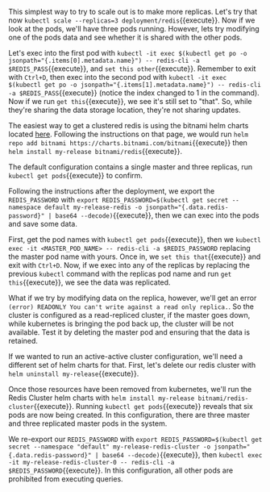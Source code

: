 This simplest way to try to scale out is to make more replicas.  Let's try that now `kubectl scale --replicas=3 deployment/redis`{{execute}}.  Now if we look at the pods, we'll have three pods running.  However, lets try modifying one of the pods data and see whether it is shared with the other pods.

Let's exec into the first pod with `kubectl -it exec $(kubectl get po -o jsonpath="{.items[0].metadata.name}") -- redis-cli -a $REDIS_PASS`{{execute}}, and `set this other`{{execute}}.  Remember to exit with `Ctrl+D`, then exec into the second pod with `kubectl -it exec $(kubectl get po -o jsonpath="{.items[1].metadata.name}") -- redis-cli -a $REDIS_PASS`{{execute}} (notice the index changed to 1 in the command).  Now if we run `get this`{{execute}}, we see it's still set to "that".  So, while they're sharing the data storage location, they're not sharing updates.

The easiest way to get a clustered redis is using the bitnami helm charts located [here](https://github.com/bitnami/charts/tree/master/bitnami/redis).  Following the instructions on that page, we would run `helm repo add bitnami https://charts.bitnami.com/bitnami`{{execute}} then `helm install my-release bitnami/redis`{{execute}}.

The default configuration contains a single master and three replicas, run `kubectl get pods`{{execute}} to confirm.

Following the instructions after the deployment, we export the `REDIS_PASSWORD` with `export REDIS_PASSWORD=$(kubectl get secret --namespace default my-release-redis -o jsonpath="{.data.redis-password}" | base64 --decode)`{{execute}}, then we can exec into the pods and save some data.  

First, get the pod names with `kubectl get pods`{{execute}}, then we `kubectl exec -it <MASTER_POD_NAME> -- redis-cli -a $REDIS_PASSWORD` replacing the master pod name with yours.  Once in, we `set this that`{{execute}} and exit with `Ctrl+D`.  Now, if we exec into any of the replicas by replacing the previous `kubectl` command with the replicas pod name and run `get this`{{execute}}, we see the data was replicated.

What if we try by modifying data on the replica, however, we'll get an error `(error) READONLY You can't write against a read only replica.`.  So the cluster is configured as a read-repliced cluster, if the master goes down, while kubernetes is bringing the pod back up, the cluster will be not available.  Test it by deleting the master pod and ensuring that the data is retained.

If we wanted to run an active-active cluster configuration, we'll need a different set of helm charts for that.  First, let's delete our redis cluster with `helm uninstall my-release`{{execute}}.

Once those resources have been removed from kubernetes, we'll run the Redis Cluster helm charts with `helm install my-release bitnami/redis-cluster`{{execute}}.  Running `kubectl get pods`{{execute}} reveals that six pods are now being created.  In this configuration, there are three master and three replicated master pods in the system.

We re-export our `REDIS_PASSWORD` with `export REDIS_PASSWORD=$(kubectl get secret --namespace "default" my-release-redis-cluster -o jsonpath="{.data.redis-password}" | base64 --decode)`{{execute}}, then `kubectl exec -it my-release-redis-cluster-0 -- redis-cli -a $REDIS_PASSWORD`{{execute}}.  In this configuration, all other pods are prohibited from executing queries.

